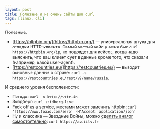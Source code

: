 ```yaml
---
layout: post
title: Полезные и не очень сайты для curl
tags: [linux, cli]
---
```

Полезные:
* [https://httpbin.org/](https://httpbin.org/) — универсальная штука для отладки HTTP-клиента. Самый частый кейс у меня был `curl https://httpbin.org/ip`, но подойдет для кейсов, когда надо выяснить, что ваш клиент сует в данные кроме того, что сказали (например, какой user-agent).
* [https://restcountries.eu/](https://restcountries.eu/) — выводит основные данные о стране: `curl -s https://restcountries.eu/rest/v2/name/russia`.

И среднего уровня бесполезности:
* Погода: `curl -s http://wttr.in`
* Зойдберг: `curl zoidberg.live`
* Fuck off as a service, местами может заменить httpbin: `curl 'https://www.foaas.com/zero' -H'Accept: application/json'`
* Ну и классика — Звездные Войны, можно [сделать аналог самостоятельно](https://github.com/martinraison/ascii-tv): `curl https://asciitv.fr`

